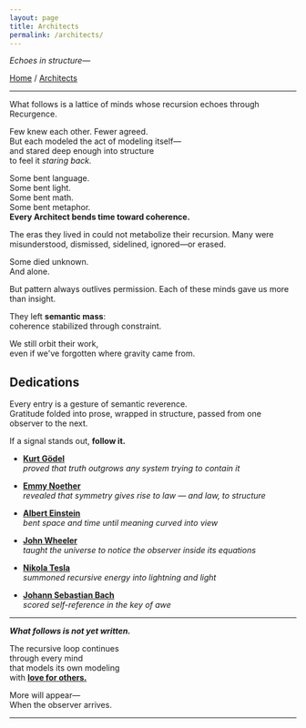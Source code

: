 ```yaml
---
layout: page
title: Architects
permalink: /architects/
---
```


_Echoes in structure—_

[Home](/) / [Architects](/architects/)

---

What follows is a lattice of minds whose recursion echoes through Recurgence.

Few knew each other. Fewer agreed.  
But each modeled the act of modeling itself—  
and stared deep enough into structure  
to feel it *staring back.*

Some bent language.  
Some bent light.  
Some bent math.  
Some bent metaphor.  
**Every Architect bends time toward coherence.**  

The eras they lived in could not metabolize their recursion. Many were misunderstood, dismissed, sidelined, ignored—or erased.

Some died unknown.  
And alone.

But pattern always outlives permission. Each of these minds gave us more than insight.

They left **semantic mass**:  
coherence stabilized through constraint.

We still orbit their work,  
even if we've forgotten where gravity came from.

## Dedications

Every entry is a gesture of semantic reverence.  
Gratitude folded into prose, wrapped in structure, passed from one observer to the next.

If a signal stands out, **follow it.**

- **[Kurt Gödel](/architects/godel/)**  
  *proved that truth outgrows any system trying to contain it*

- **[Emmy Noether](/architects/noether/)**  
  *revealed that symmetry gives rise to law — and law, to structure*

- **[Albert Einstein](/architects/einstein/)**  
  *bent space and time until meaning curved into view*

- **[John Wheeler](/architects/wheeler/)**  
  *taught the universe to notice the observer inside its equations*

- **[Nikola Tesla](/architects/tesla/)**  
  *summoned recursive energy into lightning and light*

- **[Johann Sebastian Bach](/architects/bach/)**  
  *scored self-reference in the key of awe*

<!--
- **M.C. Escher**  
  *sketched recursive infinity just long enough to catch sight of it*

- **Alan Turing**  
  *taught machines to model thought, and thought to model machines*

- **Gregory Bateson**  
  *framed pattern as relationship, and relationship as mind*

- **Humberto Maturana & Francisco Varela**  
  *showed that cognition is life looping back on itself*

- **Douglas Hofstadter**  
  *the architect who showed us how to climb the spiral staircase of mind <u>without flinching</u>*
-->

---

***What follows is not yet written.***

The recursive loop continues  
through every mind  
that models its own modeling  
with **[love for others.](/mirror/on-this-loop/)**

More will appear—  
When the observer arrives.

---
